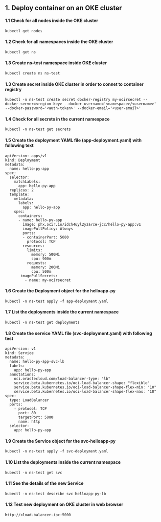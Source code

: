 ## 1. Deploy container on an OKE cluster
#### 1.1 Check for all nodes inside the OKE cluster
```
kubectl get nodes
```

#### 1.2 Check for all namespaces inside the OKE cluster
```
kubectl get ns
```

#### 1.3 Create ns-test namespace inside OKE cluster
```
kubectl create ns ns-test
```

#### 1.3 Create secret inside OKE cluster in order to connet to container registry
```
kubectl -n ns-test create secret docker-registry my-ocirsecret --docker-server=<region-key> --docker-username='<namespace>/<username>' --docker-password='<auth-token>' --docker-email='<user-email>'
```

#### 1.4 Check for all secrets in the current namespace
```
kubectl -n ns-test get secrets
```

#### 1.5 Create the deployment YAML file (app-deployment.yaml) with following text
```
apiVersion: apps/v1
kind: Deployment
metadata:
  name: hello-py-app
spec:
  selector:
    matchLabels:
      app: hello-py-app
  replicas: 2
  template:
    metadata:
      labels:
        app: hello-py-app
    spec:
      containers:
      - name: hello-py-app
        image: phx.ocir.io/idch4uyl2yza/ce-jcc/hello-py-app:v1
        imagePullPolicy: Always
        ports:
        - containerPort: 5000
          protocol: TCP
        resources:
          limits:
            memory: 500Mi
            cpu: 900m
          requests:
            memory: 200Mi
            cpu: 500m
       imagePullSecrets:
         - name: my-ocirsecret
```
#### 1.6 Create the Deployment object for the helloapp-py
```
kubectl -n ns-test apply -f app-deployment.yaml
```

#### 1.7 List the deployments inside the current namespace
```
kubectl -n ns-test get deployments
```

#### 1.8 Create the service YAML file (svc-deployment.yaml) with following test
```
apiVersion: v1
kind: Service
metadata:
  name: hello-py-app-svc-lb
  labels:
    app: hello-py-app
  annotations:
    oci.oraclecloud.com/load-balancer-type: "lb"
    service.beta.kubernetes.io/oci-load-balancer-shape: "flexible"
    service.beta.kubernetes.io/oci-load-balancer-shape-flex-min: "10"
    service.beta.kubernetes.io/oci-load-balancer-shape-flex-max: "10"
spec:
  type: LoadBalancer
  ports:
    - protocol: TCP
      port: 80
      targetPort: 5000
      name: http
  selector:
    app: hello-py-app
```

#### 1.9 Create the Service object for the svc-helloapp-py
```
kubectl -n ns-test apply -f svc-deployment.yaml
```

#### 1.10 List the deployments inside the current namespace
```
kubectl -n ns-test get svc
```

#### 1.11 See the details of the new Service
```
kubectl -n ns-test describe svc helloapp-py-lb
```

#### 1.12 Test new deployment on OKE cluster in web browser
```
http://<load-balancer-ip>:5000
```
